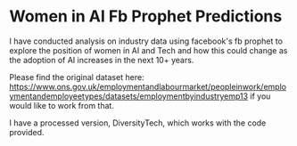 # Women in AI Fb Prophet Predictions

I have conducted analysis on industry data using facebook's fb prophet to explore the position of women in AI and Tech and how this could change as the adoption of AI increases in the next 10+ years.

Please find the original dataset here: https://www.ons.gov.uk/employmentandlabourmarket/peopleinwork/employmentandemployeetypes/datasets/employmentbyindustryemp13 if you would like to work from that. 

I have a processed version, DiversityTech, which works with the code provided.
